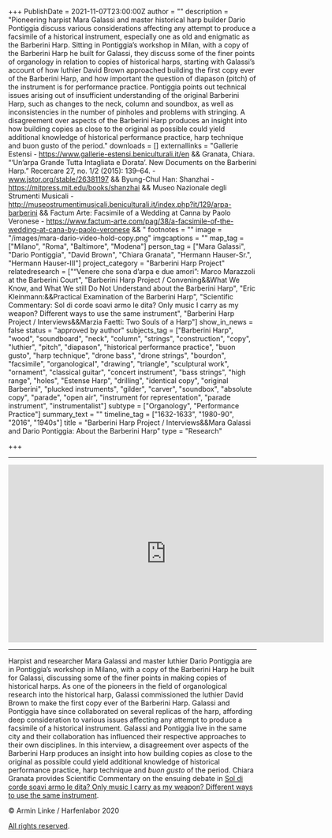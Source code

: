 +++
PublishDate = 2021-11-07T23:00:00Z
author = ""
description = "Pioneering harpist Mara Galassi and master historical harp builder Dario Pontiggia discuss various considerations affecting any attempt to produce a facsimile of a historical instrument, especially one as old and enigmatic as the Barberini Harp. Sitting in Pontiggia’s workshop in Milan, with a copy of the Barberini Harp he built for Galassi, they discuss some of the finer points of organology in relation to copies of historical harps, starting with Galassi’s account of how luthier David Brown approached building the first copy ever of the Barberini Harp, and how important the question of diapason (pitch) of the instrument is for performance practice. Pontiggia points out technical issues arising out of insufficient understanding of the original Barberini Harp, such as changes to the neck, column and soundbox, as well as inconsistencies in the number of pinholes and problems with stringing. A disagreement over aspects of the Barberini Harp produces an insight into how building copies as close to the original as possible could yield additional knowledge of historical performance practice, harp technique and buon gusto of the period."
downloads = []
externallinks = "Gallerie Estensi - https://www.gallerie-estensi.beniculturali.it/en && Granata, Chiara. “‘Un’arpa Grande Tutta Intagliata e Dorata’. New Documents on the Barberini Harp.” Recercare 27, no. 1/2 (2015): 139–64. - www.jstor.org/stable/26381197 && Byung-Chul Han: Shanzhai -  https://mitpress.mit.edu/books/shanzhai && Museo Nazionale degli Strumenti Musicali - http://museostrumentimusicali.beniculturali.it/index.php?it/129/arpa-barberini && Factum Arte: Facsimile of a Wedding at Canna by Paolo Veronese - https://www.factum-arte.com/pag/38/a-facsimile-of-the-wedding-at-cana-by-paolo-veronese && "
footnotes = ""
image = "/images/mara-dario-video-hold-copy.png"
imgcaptions = ""
map_tag = ["Milano", "Roma", "Baltimore", "Modena"]
person_tag = ["Mara Galassi", "Dario Pontiggia", "David Brown", "Chiara Granata", "Hermann Hauser-Sr.", "Hermann Hauser-III"]
project_category = "Barberini Harp Project"
relatedresearch = ["“Venere che sona d’arpa e due amori”: Marco Marazzoli at the Barberini Court", "Barberini Harp Project / Convening&&What We Know, and What We still Do Not Understand about the Barberini Harp", "Eric Kleinmann:&&Practical Examination of the Barberini Harp", "Scientific Commentary: Sol di corde soavi armo le dita? Only music I carry as my weapon? Different ways to use the same instrument", "Barberini Harp Project / Interviews&&Marzia Faetti: Two Souls of a Harp"]
show_in_news = false
status = "approved by author"
subjects_tag = ["Barberini Harp", "wood", "soundboard", "neck", "column", "strings", "construction", "copy", "luthier", "pitch", "diapason", "historical performance practice", "buon gusto", "harp technique", "drone bass", "drone strings", "bourdon", "facsimile", "organological", "drawing", "triangle", "sculptural work", "ornament", "classical guitar", "concert instrument", "bass strings", "high range", "holes", "Estense Harp", "drilling", "identical copy", "original Barberini", "plucked instruments", "gilder", "carver", "soundbox", "absolute copy", "parade", "open air", "instrument for representation", "parade instrument", "instrumentalist"]
subtype = ["Organology", "Performance Practice"]
summary_text = ""
timeline_tag = ["1632-1633", "1980-90", "2016", "1940s"]
title = "Barberini Harp Project / Interviews&&Mara Galassi and Dario Pontiggia: About the Barberini Harp"
type = "Research"

+++
***

<div class="embed-responsive embed-responsive-16by9"><iframe src="https://player.vimeo.com/video/643952116?h=4f58678a6e&badge=0&autopause=0&player_id=0&app_id=58479" width="640" height="360" frameborder="0" allow="autoplay; fullscreen; picture-in-picture" allowfullscreen title="Harfenlabor. Mara Galassi, Dario Pontiggia: About the Barberini Harp"></iframe> </div><div class="chapters"></div>

***

Harpist and researcher <span id="person_tag">Mara Galassi</span> and master luthier <span id="person_tag">Dario Pontiggia</span> are in Pontiggia’s workshop in <span id="map_tag">Milano</span>, with a copy of the <span id="subjects_tag">Barberini Harp</span> he built for Galassi, discussing some of the finer points in making copies of historical harps. As one of the pioneers in the field of organological research into the historical harp, Galassi commissioned the luthier <span id="person_tag">David Brown</span> to make the first copy ever of the Barberini Harp. Galassi and Pontiggia have since collaborated on several replicas of the harp, affording deep consideration to various issues affecting any attempt to produce a facsimile of a historical instrument. Galassi and Pontiggia live in the same city and their collaboration has influenced their respective approaches to their own disciplines. In this interview, a disagreement over aspects of the Barberini Harp produces an insight into how building copies as close to the original as possible could yield additional knowledge of historical performance practice, harp technique and _buon gusto_ of the period. <span id="person_tag">Chiara Granata</span> provides Scientific Commentary on the ensuing debate in [Sol di corde soavi armo le dita? Only music I carry as my weapon? Different ways to use the same instrument](https://harfenlabor.netlify.app/research/scientific-commentary-sol-di-corde-soavi-armo-le-dita-only-music-i-carry-as-my-weapon-different-ways-to-use-the-same-instrument/).

© Armin Linke / Harfenlabor 2020

[All rights reserved](https://harfenlabor.netlify.app/aboutpage/#allrightsreserved).